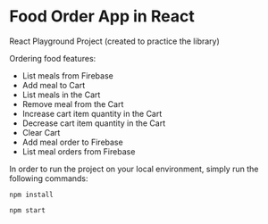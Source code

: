 # Food Order App in React

React Playground Project (created to practice the library)

Ordering food features:
- List meals from Firebase
- Add meal to Cart
- List meals in the Cart
- Remove meal from the Cart
- Increase cart item quantity in the Cart
- Decrease cart item quantity in the Cart
- Clear Cart
- Add meal order to Firebase
- List meal orders from Firebase

In order to run the project on your local environment, simply run the following commands:

`npm install`

`npm start`

